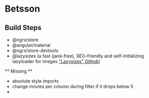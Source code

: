 # Betsson

## Build Steps

- @ngrx/store
- @angular/material
- @ngrx/store-devtools
- @lazysizes (a fast (jank-free), SEO-friendly and self-initializing lazyloader for images ["Lazysizes" Github](https://github.com/afarkas/lazysizes))

** Missing **

- absolute style imports
- change movies per column during filter if it drops below 5
-
